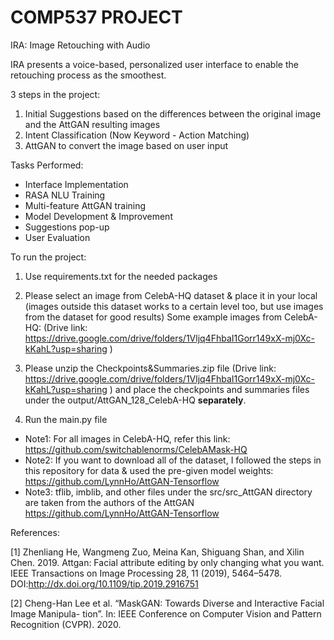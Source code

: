 # COMP537 PROJECT
IRA: Image Retouching with Audio

IRA presents a voice-based, personalized user interface to enable the retouching process as the smoothest.

3 steps in the project:

1. Initial Suggestions based on the differences between the original image and the AttGAN resulting images
2. Intent Classification (Now Keyword - Action Matching)
3. AttGAN to convert the image based on user input

Tasks Performed:

- Interface Implementation
- RASA NLU Training
- Multi-feature AttGAN training
- Model Development & Improvement
- Suggestions pop-up
- User Evaluation

To run the project:

1. Use requirements.txt for the needed packages

2. Please select an image from CelebA-HQ dataset & place it in your local (images outside this dataset works to a certain level too, but use images from the dataset for good results) Some example images from CelebA-HQ: (Drive link: https://drive.google.com/drive/folders/1Vljq4FhbaI1Gorr149xX-mj0Xc-kKahL?usp=sharing )
3. Please unzip the Checkpoints&Summaries.zip file (Drive link: https://drive.google.com/drive/folders/1Vljq4FhbaI1Gorr149xX-mj0Xc-kKahL?usp=sharing ) and place the checkpoints and summaries files under the output/AttGAN_128_CelebA-HQ **separately**.
4. Run the main.py file

- Note1: For all images in CelebA-HQ, refer this link: https://github.com/switchablenorms/CelebAMask-HQ
- Note2: If you want to download all of the dataset, I followed the steps in this repository for data & used the pre-given model weights: https://github.com/LynnHo/AttGAN-Tensorflow
- Note3: tflib, imblib, and other files under the src/src_AttGAN directory are taken from the authors of the AttGAN https://github.com/LynnHo/AttGAN-Tensorflow

References:

[1] Zhenliang He, Wangmeng Zuo, Meina Kan, Shiguang Shan, and Xilin Chen. 2019. Attgan: Facial attribute editing by only changing what you want. IEEE Transactions on Image Processing 28, 11 (2019), 5464–5478. DOI:http://dx.doi.org/10.1109/tip.2019.2916751

[2] Cheng-Han Lee et al. “MaskGAN: Towards Diverse and Interactive Facial Image Manipula-
tion”. In: IEEE Conference on Computer Vision and Pattern Recognition (CVPR). 2020.
